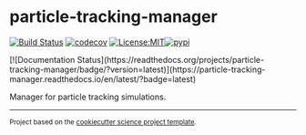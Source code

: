 particle-tracking-manager
==============================
[![Build Status](https://github.com/axiom-data-science/particle-tracking-manager/workflows/Tests/badge.svg)](https://github.com/axiom-data-science/particle-tracking-manager/actions)
[![codecov](https://codecov.io/gh/axiom-data-science/particle-tracking-manager/branch/main/graph/badge.svg)](https://codecov.io/gh/axiom-data-science/particle-tracking-manager)
[![License:MIT](https://img.shields.io/badge/License-MIT-lightgray.svg?style=flt-square)](https://opensource.org/licenses/MIT)[![pypi](https://img.shields.io/pypi/v/particle-tracking-manager.svg)](https://pypi.org/project/particle-tracking-manager)
<!-- [![conda-forge](https://img.shields.io/conda/dn/conda-forge/particle-tracking-manager?label=conda-forge)](https://anaconda.org/conda-forge/particle-tracking-manager) -->[![Documentation Status](https://readthedocs.org/projects/particle-tracking-manager/badge/?version=latest)](https://particle-tracking-manager.readthedocs.io/en/latest/?badge=latest)


Manager for particle tracking simulations.

--------

<p><small>Project based on the <a target="_blank" href="https://github.com/jbusecke/cookiecutter-science-project">cookiecutter science project template</a>.</small></p>
